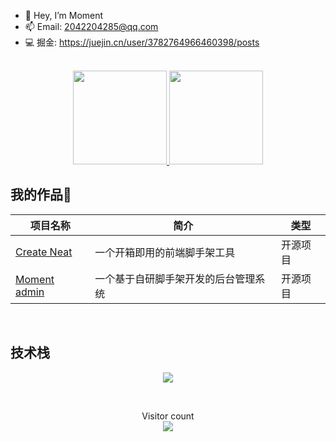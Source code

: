 - 👋 Hey, I’m Moment
- 📫 Email: 2042204285@qq.com
- 💻 掘金: https://juejin.cn/user/3782764966460398/posts

<br>

<a href="https://github.com/xun082">
  <div align="center">
  <img height="150px" src="https://github-readme-stats.vercel.app/api?username=Melody&show_icons=true&theme=dark" />
  <img height="150px" src="https://github-readme-stats.vercel.app/api/top-langs/?username=xun082&hide=html&layout=compact&theme=dark" />
 </div>
</a>

<h2>我的作品🚩</h2>

| 项目名称                                                            | 简介                                 | 类型     |
| ------------------------------------------------------------------- | ------------------------------------ | -------- |
| <a href="https://github.com/xun082/react-cli">Create Neat</a> | 一个开箱即用的前端脚手架工具         | 开源项目 |
| <a href="https://github.com/xun082/cms">Moment admin</a>            | 一个基于自研脚手架开发的后台管理系统 | 开源项目 |

<br>

<h2>技术栈</h2>
<p align="center">
  <a href="https://skillicons.dev">
    <img src="https://skillicons.dev/icons?i=git,vscode,react,js,ts,webpack,nodejs,nestjs,md" />
  </a>
</p>

<br>

<p align="center"> 
  Visitor count<br>
  <img src="https://profile-counter.glitch.me/xun082/count.svg" />
</p>
